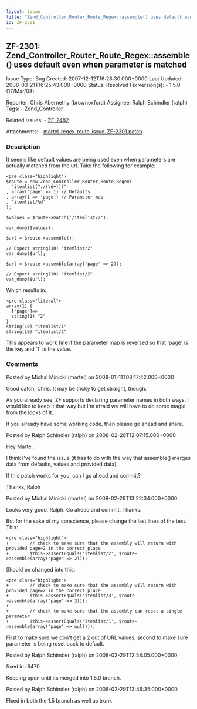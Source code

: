 ```yaml
---
layout: issue
title: "Zend_Controller_Router_Route_Regex::assemble() uses default even when parameter is matched"
id: ZF-2301
---
```


ZF-2301: Zend\_Controller\_Router\_Route\_Regex::assemble() uses default even when parameter is matched
-------------------------------------------------------------------------------------------------------

 Issue Type: Bug Created: 2007-12-12T16:28:30.000+0000 Last Updated: 2008-03-21T16:25:43.000+0000 Status: Resolved Fix version(s): - 1.5.0 (17/Mar/08)
 
 Reporter:  Chris Abernethy (brownoxford)  Assignee:  Ralph Schindler (ralph)  Tags: - Zend\_Controller
 
 Related issues: - [ZF-2482](/issues/browse/ZF-2482)
 
 Attachments: - [martel-regex-route-issue-ZF-2301.patch](/issues/secure/attachment/11162/martel-regex-route-issue-ZF-2301.patch)
 
### Description

It seems like default values are being used even when parameters are actually matched from the url. Take the following for example:

 
    <pre class="highlight">
    $route = new Zend_Controller_Router_Route_Regex(
      "itemlist(?:/(\d+))?"
    , array('page' => 1) // Defaults
    , array(1 => 'page') // Parameter map
    , 'itemlist/%d'
    );
    
    $values = $route->match('/itemlist/2');
    
    var_dump($values);
    
    $url = $route->assemble();
    
    // Expect string(10) "itemlist/2"
    var_dump($url);
    
    $url = $route->assemble(array('page' => 2));
    
    // Expect string(10) "itemlist/2"
    var_dump($url);


Which results in:

 
    <pre class="literal">
    array(1) {
      ["page"]=>
      string(1) "2"
    }
    string(10) "itemlist/1"
    string(10) "itemlist/2"


This appears to work fine if the parameter map is reversed so that 'page' is the key and '1' is the value.

 

 

### Comments

Posted by Michal Minicki (martel) on 2008-01-11T08:17:42.000+0000

Good catch, Chris. It may be tricky to get straight, though.

As you already see, ZF supports declaring parameter names in both ways. I would like to keep it that way but I'm afraid we will have to do some magic from the looks of it.

If you already have some working code, then please go ahead and share.

 

 

Posted by Ralph Schindler (ralph) on 2008-02-28T12:07:15.000+0000

Hey Martel,

I think I've found the issue (it has to do with the way that assemble() merges data from defaults, values and provided data).

If this patch works for you, can I go ahead and commit?

Thanks, Ralph

 

 

Posted by Michal Minicki (martel) on 2008-02-28T13:22:34.000+0000

Looks very good, Ralph. Go ahead and commit. Thanks.

But for the sake of my conscience, please change the last lines of the test. This:

 
    <pre class="highlight">
    +        // check to make sure that the assembly will return with provided page=2 in the correct place
    +        $this->assertEquals('itemlist/2', $route->assemble(array('page' => 2)));


Should be changed into this:

 
    <pre class="highlight">
    +        // check to make sure that the assembly will return with provided page=2 in the correct place
    +        $this->assertEquals('itemlist/3', $route->assemble(array('page' => 3)));
    +
    +        // check to make sure that the assembly can reset a single parameter
    +        $this->assertEquals('itemlist/1', $route->assemble(array('page' => null)));


First to make sure we don't get a 2 out of URL values, second to make sure parameter is being reset back to default.

 

 

Posted by Ralph Schindler (ralph) on 2008-02-29T12:58:05.000+0000

fixed in r8470

Keeping open until its merged into 1.5.0 branch.

 

 

Posted by Ralph Schindler (ralph) on 2008-02-29T13:46:35.000+0000

FIxed in both the 1.5 branch as well as trunk

 

 
